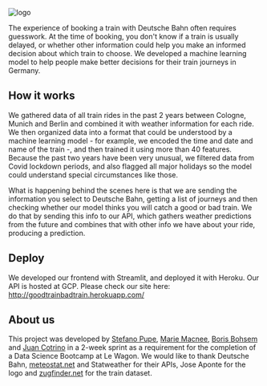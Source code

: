
![logo](http://goodtrainbadtrain.herokuapp.com/media/82fc3297c83d254d2eddf1a4df093b147d09e3a5666670ca98be86f3.png)

The experience of booking a train with Deutsche Bahn often requires guesswork. At the time of booking, you don't know if a train is usually delayed, or whether other information could help you make an informed decision about which train to choose. We developed a machine learning model to help people make better decisions for their train journeys in Germany.

## How it works

We gathered data of all train rides in the past 2 years between Cologne, Munich and Berlin and combined it with weather information for each ride. We then organized data into a format that could be understood by a machine learning model - for example, we encoded the time and date and name of the train -, and then trained it using more than 40 features. Because the past two years have been very unusual, we filtered data from Covid lockdown periods, and also flagged all major holidays so the model could understand special circumstances like those.

What is happening behind the scenes here is that we are sending the information you select to Deutsche Bahn, getting a list of journeys and then checking whether our model thinks you will catch a good or bad train. We do that by sending this info to our API, which gathers weather predictions from the future and combines that with other info we have about your ride, producing a prediction.

## Deploy

We developed our frontend with Streamlit, and deployed it with Heroku. Our API is hosted at GCP. Please check our site here: http://goodtrainbadtrain.herokuapp.com/

## About us

This project was developed by [Stefano Pupe](https://github.com/spupe), [Marie Macnee](https://github.com/mariemacnee), [Boris Bohsem](https://github.com/boribo7) and [Juan Cotrino](https://github.com/juancotrino) in a 2-week sprint as a requirement for the completion of a Data Science Bootcamp at Le Wagon. We would like to thank Deutsche Bahn, [meteostat.net](https://meteostat.net/en/) and Statweather for their APIs, Jose Aponte for the logo and [zugfinder.net](https://www.zugfinder.net/en/start) for the train dataset.
